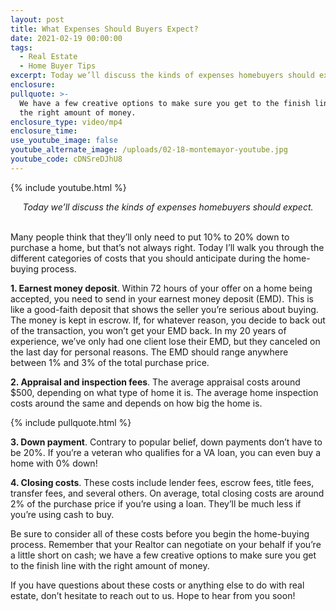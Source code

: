 ```yaml
---
layout: post
title: What Expenses Should Buyers Expect?
date: 2021-02-19 00:00:00
tags:
  - Real Estate
  - Home Buyer Tips
excerpt: Today we’ll discuss the kinds of expenses homebuyers should expect.
enclosure:
pullquote: >-
  We have a few creative options to make sure you get to the finish line with
  the right amount of money.
enclosure_type: video/mp4
enclosure_time:
use_youtube_image: false
youtube_alternate_image: /uploads/02-18-montemayor-youtube.jpg
youtube_code: cDNSreDJhU8
---
```


{% include youtube.html %}

<center><em>Today we&rsquo;ll discuss the kinds of expenses homebuyers should expect.</em></center>

<br>Many people think that they’ll only need to put 10% to 20% down to purchase a home, but that’s not always right. Today I’ll walk you through the different categories of costs that you should anticipate during the home-buying process.

**1\. Earnest money deposit**. Within 72 hours of your offer on a home being accepted, you need to send in your earnest money deposit (EMD). This is like a good-faith deposit that shows the seller you’re serious about buying. The money is kept in escrow. If, for whatever reason, you decide to back out of the transaction, you won’t get your EMD back. In my 20 years of experience, we’ve only had one client lose their EMD, but they canceled on the last day for personal reasons. The EMD should range anywhere between 1% and 3% of the total purchase price.

**2\. Appraisal and inspection fees**. The average appraisal costs around $500, depending on what type of home it is. The average home inspection costs around the same and depends on how big the home is.

{% include pullquote.html %}

**3\. Down payment**. Contrary to popular belief, down payments don’t have to be 20%. If you’re a veteran who qualifies for a VA loan, you can even buy a home with 0% down\!

**4\. Closing costs**. These costs include lender fees, escrow fees, title fees, transfer fees, and several others. On average, total closing costs are around 2% of the purchase price if you’re using a loan. They’ll be much less if you’re using cash to buy.

Be sure to consider all of these costs before you begin the home-buying process. Remember that your Realtor can negotiate on your behalf if you’re a little short on cash; we have a few creative options to make sure you get to the finish line with the right amount of money.

If you have questions about these costs or anything else to do with real estate, don’t hesitate to reach out to us. Hope to hear from you soon\!
